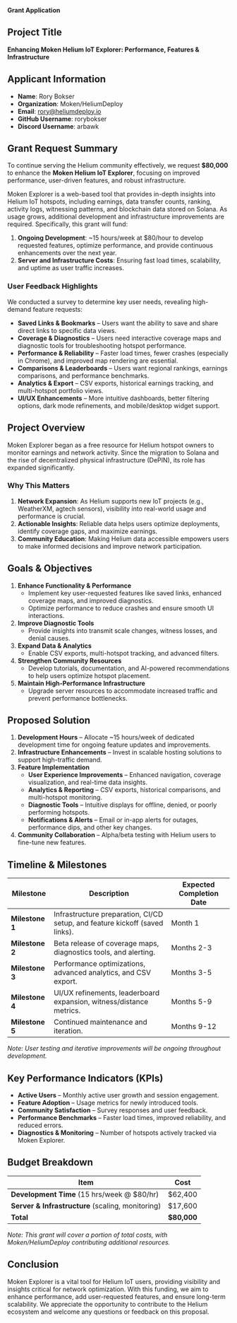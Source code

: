 **Grant Application**

## **Project Title**
**Enhancing Moken Helium IoT Explorer: Performance, Features & Infrastructure**

## **Applicant Information**
- **Name**: Rory Bokser  
- **Organization**: Moken/HeliumDeploy  
- **Email**: rory@heliumdeploy.io  
- **GitHub Username**: rorybokser  
- **Discord Username**: arbawk  

## **Grant Request Summary**
To continue serving the Helium community effectively, we request **$80,000** to enhance the **Moken Helium IoT Explorer**, focusing on improved performance, user-driven features, and robust infrastructure.

Moken Explorer is a web-based tool that provides in-depth insights into Helium IoT hotspots, including earnings, data transfer counts, ranking, activity logs, witnessing patterns, and blockchain data stored on Solana. As usage grows, additional development and infrastructure improvements are required. Specifically, this grant will fund:

1. **Ongoing Development**: ~15 hours/week at $80/hour to develop requested features, optimize performance, and provide continuous enhancements over the next year.  
2. **Server and Infrastructure Costs**: Ensuring fast load times, scalability, and uptime as user traffic increases.

### **User Feedback Highlights**
We conducted a survey to determine key user needs, revealing high-demand feature requests:

- **Saved Links & Bookmarks** – Users want the ability to save and share direct links to specific data views.
- **Coverage & Diagnostics** – Users need interactive coverage maps and diagnostic tools for troubleshooting hotspot performance.
- **Performance & Reliability** – Faster load times, fewer crashes (especially in Chrome), and improved map rendering are essential.
- **Comparisons & Leaderboards** – Users want regional rankings, earnings comparisons, and performance benchmarks.
- **Analytics & Export** – CSV exports, historical earnings tracking, and multi-hotspot portfolio views.
- **UI/UX Enhancements** – More intuitive dashboards, better filtering options, dark mode refinements, and mobile/desktop widget support.

## **Project Overview**
Moken Explorer began as a free resource for Helium hotspot owners to monitor earnings and network activity. Since the migration to Solana and the rise of decentralized physical infrastructure (DePIN), its role has expanded significantly.

### **Why This Matters**
1. **Network Expansion**: As Helium supports new IoT projects (e.g., WeatherXM, agtech sensors), visibility into real-world usage and performance is crucial.
2. **Actionable Insights**: Reliable data helps users optimize deployments, identify coverage gaps, and maximize earnings.
3. **Community Education**: Making Helium data accessible empowers users to make informed decisions and improve network participation.

## **Goals & Objectives**
1. **Enhance Functionality & Performance**
   - Implement key user-requested features like saved links, enhanced coverage maps, and improved diagnostics.
   - Optimize performance to reduce crashes and ensure smooth UI interactions.
2. **Improve Diagnostic Tools**
   - Provide insights into transmit scale changes, witness losses, and denial causes.
3. **Expand Data & Analytics**
   - Enable CSV exports, multi-hotspot tracking, and advanced filters.
4. **Strengthen Community Resources**
   - Develop tutorials, documentation, and AI-powered recommendations to help users optimize hotspot placement.
5. **Maintain High-Performance Infrastructure**
   - Upgrade server resources to accommodate increased traffic and prevent performance bottlenecks.

## **Proposed Solution**
1. **Development Hours** – Allocate ~15 hours/week of dedicated development time for ongoing feature updates and improvements.
2. **Infrastructure Enhancements** – Invest in scalable hosting solutions to support high-traffic demand.
3. **Feature Implementation**
   - **User Experience Improvements** – Enhanced navigation, coverage visualization, and real-time data insights.
   - **Analytics & Reporting** – CSV exports, historical comparisons, and multi-hotspot monitoring.
   - **Diagnostic Tools** – Intuitive displays for offline, denied, or poorly performing hotspots.
   - **Notifications & Alerts** – Email or in-app alerts for outages, performance dips, and other key changes.
4. **Community Collaboration** – Alpha/beta testing with Helium users to fine-tune new features.

## **Timeline & Milestones**
| Milestone      | Description                                                     | Expected Completion Date |
|---------------|-----------------------------------------------------------------|---------------------------|
| **Milestone 1** | Infrastructure preparation, CI/CD setup, and feature kickoff (saved links). | Month 1 |
| **Milestone 2** | Beta release of coverage maps, diagnostics tools, and alerting. | Months 2-3 |
| **Milestone 3** | Performance optimizations, advanced analytics, and CSV export. | Months 3-5 |
| **Milestone 4** | UI/UX refinements, leaderboard expansion, witness/distance metrics. | Months 5-9 |
| **Milestone 5** | Continued maintenance and iteration. | Months 9-12 |

*Note: User testing and iterative improvements will be ongoing throughout development.*

## **Key Performance Indicators (KPIs)**
- **Active Users** – Monthly active user growth and session engagement.
- **Feature Adoption** – Usage metrics for newly introduced tools.
- **Community Satisfaction** – Survey responses and user feedback.
- **Performance Benchmarks** – Faster load times, improved reliability, and reduced errors.
- **Diagnostics & Monitoring** – Number of hotspots actively tracked via Moken Explorer.

## **Budget Breakdown**
| Item                                  | Cost          |
|---------------------------------------|--------------|
| **Development Time** (15 hrs/week @ $80/hr) | $62,400      |
| **Server & Infrastructure** (scaling, monitoring) | $17,600      |
| **Total**                             | **$80,000**  |

*Note: This grant will cover a portion of total costs, with Moken/HeliumDeploy contributing additional resources.*

## **Conclusion**
Moken Explorer is a vital tool for Helium IoT users, providing visibility and insights critical for network optimization. With this funding, we aim to enhance performance, add user-requested features, and ensure long-term scalability. We appreciate the opportunity to contribute to the Helium ecosystem and welcome any questions or feedback on this proposal.
